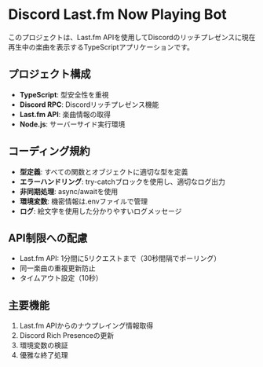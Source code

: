 <!-- Use this file to provide workspace-specific custom instructions to Copilot. For more details, visit https://code.visualstudio.com/docs/copilot/copilot-customization#_use-a-githubcopilotinstructionsmd-file -->

# Discord Last.fm Now Playing Bot

このプロジェクトは、Last.fm APIを使用してDiscordのリッチプレゼンスに現在再生中の楽曲を表示するTypeScriptアプリケーションです。

## プロジェクト構成

- **TypeScript**: 型安全性を重視
- **Discord RPC**: Discordリッチプレゼンス機能
- **Last.fm API**: 楽曲情報の取得
- **Node.js**: サーバーサイド実行環境

## コーディング規約

- **型定義**: すべての関数とオブジェクトに適切な型を定義
- **エラーハンドリング**: try-catchブロックを使用し、適切なログ出力
- **非同期処理**: async/awaitを使用
- **環境変数**: 機密情報は.envファイルで管理
- **ログ**: 絵文字を使用した分かりやすいログメッセージ

## API制限への配慮

- Last.fm API: 1分間に5リクエストまで（30秒間隔でポーリング）
- 同一楽曲の重複更新防止
- タイムアウト設定（10秒）

## 主要機能

1. Last.fm APIからのナウプレイング情報取得
2. Discord Rich Presenceの更新
3. 環境変数の検証
4. 優雅な終了処理
